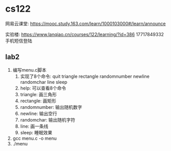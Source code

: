 # cs122
网易云课堂: https://mooc.study.163.com/learn/1000103000#/learn/announce

实验楼: https://www.lanqiao.cn/courses/122/learning/?id=386  17717849332 手机短信登陆

## lab2
1. 编写menu.c脚本
    1. 实现了8个命令: quit triangle rectangle randomnumber newline randomchar line sleep
    2. help: 可以查看8个命令
    3. triangle: 画三角形
    4. rectangle: 画矩形
    5. randomnumber: 输出随机数字
    6. newline: 输出空行
    7. randomchar: 输出随机字符
    8. line: 画一条线
    9. sleep: 睡眠效果
2. gcc menu.c -o menu
3. ./menu
 